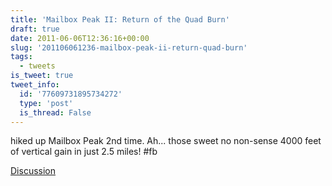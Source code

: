 ```yaml
---
title: 'Mailbox Peak II: Return of the Quad Burn'
draft: true
date: 2011-06-06T12:36:16+00:00
slug: '201106061236-mailbox-peak-ii-return-quad-burn'
tags:
  - tweets
is_tweet: true
tweet_info:
  id: '77609731895734272'
  type: 'post'
  is_thread: False
---
```




hiked up Mailbox Peak 2nd time. Ah... those sweet no non-sense 4000 feet of vertical gain in just 2.5 miles! #fb

[Discussion](https://x.com/sytelus/status/77609731895734272)
